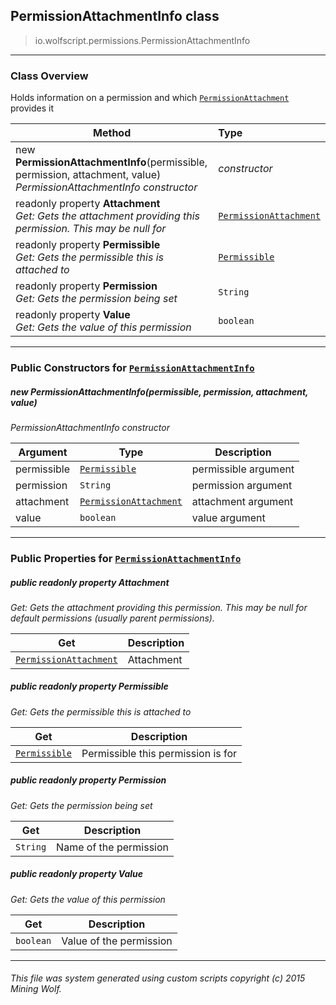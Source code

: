 ## PermissionAttachmentInfo __class__

>io.wolfscript.permissions.PermissionAttachmentInfo

---

### Class Overview

Holds information on a permission and which [`PermissionAttachment`](PermissionAttachment.md) provides it

Method | Type   
--- | :--- 
new __PermissionAttachmentInfo__(permissible, permission, attachment, value) <br> _PermissionAttachmentInfo constructor_ | _constructor_
 readonly property __Attachment__ <br> _Get: Gets the attachment providing this permission. This may be null for_ | [`PermissionAttachment`](PermissionAttachment.md)
 readonly property __Permissible__ <br> _Get: Gets the permissible this is attached to_ | [`Permissible`](Permissible.md)
 readonly property __Permission__ <br> _Get: Gets the permission being set_ | `String`
 readonly property __Value__ <br> _Get: Gets the value of this permission_ | `boolean`



---

### Public Constructors for [`PermissionAttachmentInfo`](PermissionAttachmentInfo.md)

##### <a id='permissionattachmentinfo'></a>new __PermissionAttachmentInfo__(permissible, permission, attachment, value) 

_PermissionAttachmentInfo constructor_

Argument | Type | Description  
--- | --- | --- 
permissible | [`Permissible`](Permissible.md) | permissible argument
permission | `String` | permission argument
attachment | [`PermissionAttachment`](PermissionAttachment.md) | attachment argument
value | `boolean` | value argument

---

### Public Properties for [`PermissionAttachmentInfo`](PermissionAttachmentInfo.md)

##### <a id='attachment'></a>public  readonly property __Attachment__

_Get: Gets the attachment providing this permission. This may be null for default permissions (usually parent permissions)._

Get | Description
--- | --- 
[`PermissionAttachment`](PermissionAttachment.md) | Attachment



##### <a id='permissible'></a>public  readonly property __Permissible__

_Get: Gets the permissible this is attached to_

Get | Description
--- | --- 
[`Permissible`](Permissible.md) | Permissible this permission is for



##### <a id='permission'></a>public  readonly property __Permission__

_Get: Gets the permission being set_

Get | Description
--- | --- 
`String` | Name of the permission



##### <a id='value'></a>public  readonly property __Value__

_Get: Gets the value of this permission_

Get | Description
--- | --- 
`boolean` | Value of the permission



---


###### This file was system generated using custom scripts copyright (c) 2015 Mining Wolf.
	

